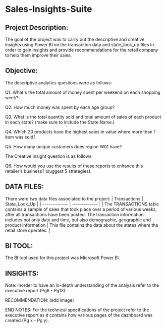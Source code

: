 # Sales-Insights-Suite
## Project Description:
The goal of the project was to carry out the descriptive and creative insights using Power BI on the transaction data and state_look_up files in-order to gain insights and provide recommendations for the retail company to help them improve their sales.

## Objective:
The descriptive analytics questions were as follows:

Q1. What's the total amount of money spent per weekend on each shopping week?

Q2. How much money was spent by each age group?

Q3. What is the total quantity sold and total amount of sales of each product in each state? (make sure to include the State Name.)

Q4. Which 20 products have the highest sales in value where more than 1 item was sold? 

Q5. How many unique customers does region W01 have?

The Creative insight question is as follows:

Q6. How would you use the results of these reports to enhance this retailer’s business? (suggest 5 strategies).

## DATA FILES:
There were two data files associated to the project:
| Transactions  | State_Look_Up |
| ------------- | ------------- |
| The TRANSACTIONS table contains a sample of sales that took place over a period of various weeks, after all transactions have been posted. The transaction information includes not only date and time, but also demographic, geographic and product information  | This file contains the data about the states where the retail store operates. |

## BI TOOL:
The BI tool used for this project was Microsoft Power BI.

## INSIGHTS:
Note: Inorder to have an in-depth understanding of the analysis refer to the executive report (Pg9 - Pg13).


RECOMMENDATION:
(add image)

END NOTES:
For the technical specifications of the project refer to the executive report as it contains how various pages of the dashboard was created.(Pg x - Pg y).



